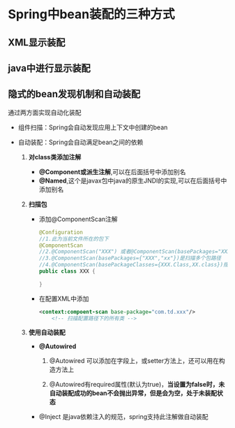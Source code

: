 # Spring中bean装配的三种方式
## XML显示装配



## java中进行显示装配



## 隐式的bean发现机制和自动装配
通过两方面实现自动化装配

- 组件扫描：Spring会自动发现应用上下文中创建的bean

- 自动装配：Spring会自动满足bean之间的依赖



  1. **对class类添加注解**

     - **@Component或派生注解**,可以在后面括号中添加别名
     - **@Named**,这个是javax包中java的原生JNDI的实现,可以在后面括号中添加别名

  2. **扫描包**

     - 添加@ComponentScan注解

       ```java
       @Configuration
       //1.此为当前文件所在的包下
       @ComponentScan
       //2.@ComponentScan("XXX") 或者@ComponentScan(basePackages="XXX")是扫描指定包路径
       //3.@ComponentScan(basePackages={"XXX","xx"})是扫描多个包路径
       //4.@ComponentScan(basePackageClasses={XXX.Class,XX.class})指定包中所包含的类或接口
       public class XXX {
           
       }
       ```

     - 在配置XML中添加

       ```XML
       <context:compoent-scan base-package="com.td.xxx"/>
           <!-- 扫描配置路径下的所有类 -->
       ```

  3. **使用自动装配**

      - **@Autowired**

        1. @Autowired 可以添加在字段上，或setter方法上，还可以用在构造方法上

        2. @Autowired有required属性(默认为true)，**当设置为false时，未自动装配成功的bean不会抛出异常，但是会为空，处于未装配状态**

      - @Inject 是java依赖注入的规范，spring支持此注解做自动装配


